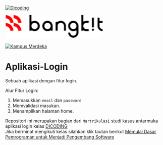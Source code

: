 [![Dicoding](https://dicoding-web-img.sgp1.cdn.digitaloceanspaces.com/original/commons/dicoding-logo-full.png)](https://dicoding.com)

[![Bangkit](https://github.com/algonommy/Data-Set/blob/main/design-1710045d-3746-49a1-8d61-0acf96957eda.png)](https://grow.google/intl/id_id/bangkit/)

[![Kampus Merdeka](https://www.maranatha.edu/wp-content/uploads/2020/11/logo-kampus-merdeka.png)](https://kampusmerdeka.kemdikbud.go.id/program/studi-independen/browse/47077bfb-654b-4505-a048-2b99b8a8cbe1/db8b3237-491e-11ec-9f02-1e6a640681ca)

# Aplikasi-Login
Sebuah aplikasi dengan fitur login.

Alur Fitur Login:
1. Memasukkan `email` dan `password`
2. Memvalidasi masukan.
3. Menampilkan halaman home.

Repositori ini merupakan bagian dari `Martrikulasi` studi kasus antarmuka aplikasi login kelas [DICODING](dicoding.com)  
Jika berminat mengikuti kelas silahkan klik tautan berikut [Memulai Dasar Pemrograman untuk Menjadi Pengembang Software](https://www.dicoding.com/academies/237)
